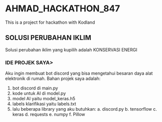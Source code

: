 # AHMAD_HACKATHON_847
This is a project for hackathon with Kodland

## SOLUSI PERUBAHAN IKLIM
Solusi perubahan iklim yang kupilih adalah KONSERVASI ENERGI

### IDE PROJEK SAYA>
Aku ingin membuat bot discord yang bisa mengetahui besaran daya alat elektronik di rumah.
Bahan projek saya adalah:
  1. bot discord di main.py
  2. kode untuk AI di model.py
  3. model AI yaitu model_keras.h5
  4. labels klarifikasi yaitu labels.txt
  5. lalu beberapa library yang aku butuhkan:
    a. discord.py
    b. tensorflow
    c. keras
    d. requests
    e. numpy
    f. Pillow

